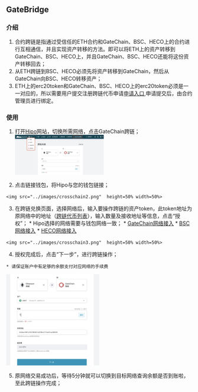 ## GateBridge

### 介绍
  1. 合约跨链是指通过受信任的ETH合约和GateChain、BSC、HECO上的合约进行互相通信，并且实现资产转移的方法。即可以将ETH上的资产转移到GateChain、BSC、HECO上，并且GateChain、BSC、HECO还能将这份资产转移回去；
  2. 从ETH跨链到BSC、HECO必须先将资产转移到GateChain，然后从GateChain向BSC、HECO转移资产；
  3. ETH上的erc20token和GateChain、BSC、HECO上的erc20token必须是一一对应的，所以需要用户提交注册跨链代币申请[申请入口](https://gatescan.org/bridge),申请提交后，由合约管理员进行绑定。
  
### 使用
  1. 打开[Hipo](https://dev.hipo.com/Ether/zh/)网站，切换所需网络，点击GateChain跨链；
	<img src="../images/crosschain1.png"  height=50% width=50%>

  2. 点击链接钱包，将Hipo与您的钱包链接；
 
	<img src="../images/crosschain2.png"  height=50% width=50%>

  3. 在跨链兑换页面，选择网络后，输入要操作跨链的资产token，此token地址为原网络中的地址（[跨链代币列表](https://gatescan.org/bridge)），输入数量及接收地址等信息，点击“授权”；
	* Hipo选择的网络需要与钱包网络一致；
	* [GateChain网络接入](../rpc-node-list.md)
	* [BSC网络接入](https://academy.binance.com/zh/articles/connecting-metamask-to-binance-smart-chain)
	* [HECO网络接入](https://docs.hecochain.com/#/mainnet)
	 
	<img src="../images/crosschain3.png"  height=50% width=50%>

  4. 授权完成后，点击“下一步”，进行跨链操作；

	* 请保证账户中有足够的余额支付对应网络的手续费
	
 <img src="../images/crosschain4.png"  height=50% width=50%>
 
  5. 原网络交易成功后，等待5分钟就可以切换到目标网络查询余额是否到账啦，至此跨链操作完成；

  
  